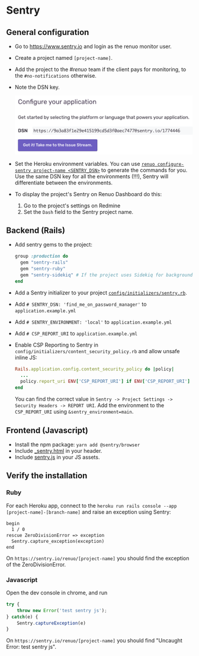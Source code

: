 # Sentry

## General configuration

* Go to https://www.sentry.io and login as the renuo monitor user.

* Create a project named `[project-name]`.

* Add the project to the *#renuo* team if the client pays for monitoring, to the `#no-notifications` otherwise.

* Note the DSN key.

  ![sentry_dsn](../images/sentry.png)

* Set the Heroku environment variables.
You can use [`renuo configure-sentry project-name <SENTRY_DSN>`](https://github.com/renuo/renuo-cli/blob/main/lib/renuo/cli/app/configure_sentry.rb)
to generate the commands for you. Use the same DSN key for all the environments (!!!), Sentry will differentiate between the environments.

* To display the project's Sentry on Renuo Dashboard do this:
  1. Go to the project's settings on Redmine
  2. Set the `Dash` field to the Sentry project name.

## Backend (Rails)

* Add sentry gems to the project:

  ```ruby
  group :production do
    gem "sentry-rails"
    gem "sentry-ruby"
    gem "sentry-sidekiq" # If the project uses Sidekiq for background jobs
  end
  ```

* Add a Sentry initializer to your project [`config/initializers/sentry.rb`](../templates/config/initializers/sentry.rb).
* Add `# SENTRY_DSN: 'find_me_on_password_manager'` to `application.example.yml`
* Add `# SENTRY_ENVIRONMENT: 'local'` to `application.example.yml`
* Add `# CSP_REPORT_URI` to `application.example.yml`
* Enable CSP Reporting to Sentry in `config/initializers/content_security_policy.rb` and allow unsafe inline JS:

  ```ruby
  Rails.application.config.content_security_policy do |policy|
    ...
    policy.report_uri ENV['CSP_REPORT_URI'] if ENV['CSP_REPORT_URI']
  end
  ```

  You can find the correct value in `Sentry -> Project Settings -> Security Headers -> REPORT URI`. Add the environment to the `CSP_REPORT_URI` using `&sentry_environment=main`.

## Frontend (Javascript)

* Install the npm package: `yarn add @sentry/browser`
* Include [_sentry.html](../templates/app/views/shared/_sentry.html.erb) in your header.
* Include [sentry.js](../templates/app/javascript/sentry.js) in your JS assets.

## Verify the installation

### Ruby

For each Heroku app, connect to the `heroku run rails console --app [project-name]-[branch-name]` and raise an exception using Sentry:

```
begin
  1 / 0
rescue ZeroDivisionError => exception
  Sentry.capture_exception(exception)
end
```

On `https://sentry.io/renuo/[project-name]` you should find the exception of the ZeroDivisionError.

### Javascript

Open the dev console in chrome, and run

```js
try {
    throw new Error('test sentry js');
} catch(e) {
    Sentry.captureException(e)
}
```

On `https://sentry.io/renuo/[project-name]` you should find "Uncaught Error: test sentry js".
